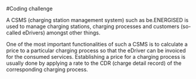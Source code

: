 #Coding challenge

A CSMS (charging station management system) such as be.ENERGISED is used to manage charging stations, charging
processes and customers (so-called eDrivers) amongst other things.

One of the most important functionalities of such a CSMS is to calculate a price to a particular charging process so that
the eDriver can be invoiced for the consumed services. Establishing a price for a charging process is usually done by
applying a rate to the CDR (charge detail record) of the corresponding charging process.
